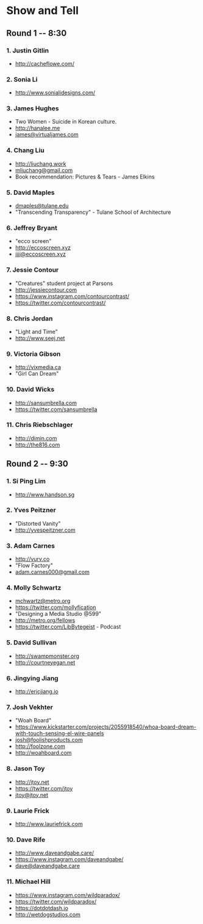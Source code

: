 # Show and Tell

## Round 1 -- 8:30

### 1\. Justin Gitlin

- <http://cacheflowe.com/>

### 2\. Sonia Li

- <http://www.sonialidesigns.com/>

### 3\. James Hughes

- Two Women - Suicide in Korean culture.
- <http://hanalee.me>
- james@virtualjames.com

### 4\. Chang Liu

- <http://liuchang.work>
- mliuchang@gmail.com
- Book recommendation: Pictures & Tears - James Elkins

### 5\. David Maples

- <dmaples@tulane.edu>
- "Transcending Transparency" - Tulane School of Architecture

### 6\. Jeffrey Bryant

- "ecco screen"
- <http://eccoscreen.xyz>
- jjjj@eccoscreen.xyz

### 7\. Jessie Contour

- "Creatures" student project at Parsons
- <http://jessiecontour.com>
- <https://www.instagram.com/contourcontrast/>
- <https://twitter.com/contourcontrast/>

### 8\. Chris Jordan

- "Light and Time"
- <http://www.seej.net>

### 9\. Victoria Gibson

- <http://vixmedia.ca>
- "Girl Can Dream"

### 10\. David Wicks

- <http://sansumbrella.com>
- <https://twitter.com/sansumbrella>

### 11\. Chris Riebschlager

- <http://dimin.com>
- <http://the816.com>

## Round 2 -- 9:30

### 1\. Si Ping Lim

- <http://www.handson.sg>

### 2\. Yves Peitzner

- "Distorted Vanity"
- <http://yvespeitzner.com>

### 3\. Adam Carnes

- <http://vurv.co>
- "Flow Factory"
- adam.carnes000@gmail.com

### 4\. Molly Schwartz

- mchwartz@metro.org
- <https://twitter.com/mollyfication>
- "Designing a Media Studio @599"
- <http://metro.org/fellows>
- <https://twitter.com/LibBytegeist> - Podcast

### 5\. David Sullivan

- <http://swampmonster.org>
- <http://courtneyegan.net>

### 6\. Jingying Jiang

- <http://ericjiang.io>

### 7\. Josh Vekhter

- "Woah Board"
- <https://www.kickstarter.com/projects/2055918540/whoa-board-dream-with-touch-sensing-el-wire-panels>
- josh@foolishproducts.com
- <http://foolzone.com>
- <http://woahboard.com>

### 8\. Jason Toy

- <http://jtoy.net>
- <https://twitter.com/jtoy>
- jtoy@jtoy.net

### 9\. Laurie Frick

- <http://www.lauriefrick.com>

### 10\. Dave Rife

- <http://www.daveandgabe.care/>
- <https://www.instagram.com/daveandgabe/>
- <dave@daveandgabe.care>

### 11\. Michael Hill

- <https://www.instagram.com/wildparadox/>
- <https://twitter.com/wildparadox/>
- <https://dotdotdash.io>
- <http://wetdogstudios.com>
